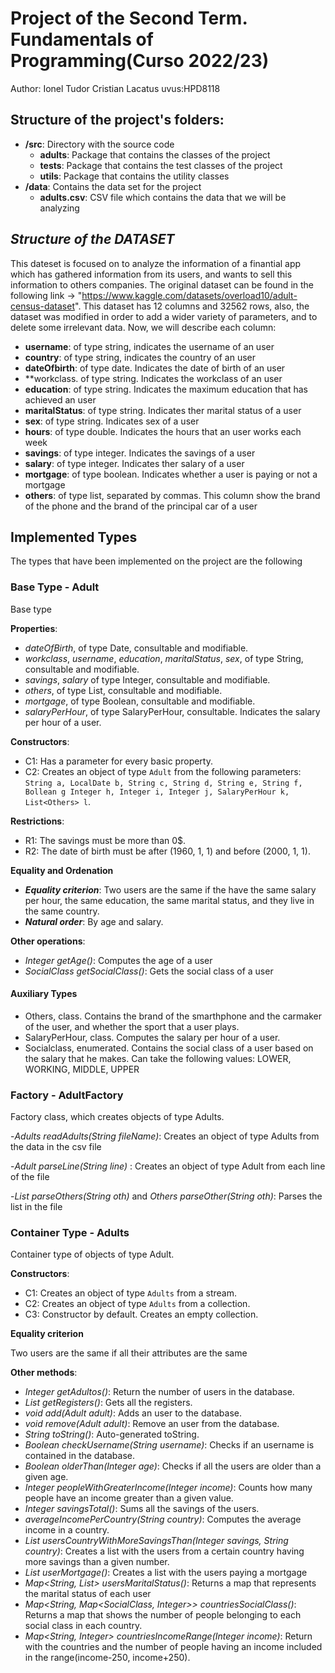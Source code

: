# Project of the Second Term. Fundamentals of Programming(Curso 2022/23)
Author: Ionel Tudor Cristian Lacatus   uvus:HPD8118

## Structure of the project's folders:

* **/src**: Directory with the source code
  * **adults**: Package that contains the classes of the project
  * **tests**: Package that contains the test classes of the project
  * **utils**:  Package that contains the utility classes
* **/data**: Contains the data set for the project
    * **adults.csv**: CSV file which contains the data that we will be analyzing
    
## *Structure of the DATASET*

This dateset is focused on to analyze the information of a finantial app which has gathered information from its users, and wants to sell this information to others companies.
The original dataset can be found in the following link -> "https://www.kaggle.com/datasets/overload10/adult-census-dataset".
This dataset has 12 columns and 32562 rows, also, the dataset was modified in order to add a wider variety of parameters, and to delete some irrelevant data. Now, we will describe each column:

* **username**: of type string, indicates the username of an user
* **country**: of type string, indicates the country of an user
* **dateOfbirth**: of type date. Indicates the date of birth of an user 
* **workclass. of type string. Indicates the workclass of an user
* **education**: of type string. Indicates the maximum education that has achieved an user
* **maritalStatus**: of type string. Indicates ther marital status of a user
* **sex**: of type string. Indicates sex of a user
* **hours**: of type double. Indicates the hours that an user works each week
* **savings**: of type integer. Indicates the savings of a user
* **salary**: of type integer. Indicates ther salary of a user
* **mortgage**: of type boolean. Indicates whether a user is paying or not a mortgage
* **others**: of type list, separated by commas. This column show the brand of the phone and the brand of the principal car of a user

## Implemented Types

The types that have been implemented on the project are the following

### Base Type - Adult
Base type

**Properties**:

- _dateOfBirth_, of type Date, consultable and modifiable.
- _workclass_, _username_, _education_, _maritalStatus_, _sex_, of type String, consultable and modifiable.
- _savings_, _salary_ of type Integer, consultable and modifiable.
- _others_, of type List<Others>, consultable and modifiable.
- _mortgage_, of type Boolean, consultable and modifiable.
- _salaryPerHour_, of type SalaryPerHour, consultable. Indicates the salary per hour of a user.

**Constructors**: 

- C1: Has a parameter for every basic property.
- C2: Creates an object of type ```Adult``` from the following parameters: ```String a, LocalDate b, String c, String d, String e, String f, Bollean g Integer h, Integer i, Integer j, SalaryPerHour k, List<Others> l```.

**Restrictions**:
 
- R1: The savings must be more than 0$.
- R2: The date of birth must be after (1960, 1, 1) and before (2000, 1, 1).

**Equality and Ordenation**

* ***Equality criterion***: Two users are the same if the have the same salary per hour, the same education, the same marital status, and they live in the same country.
* ***Natural order***: By age and salary.

**Other operations**:

- _Integer getAge()_: Computes the age of a user
- _SocialClass getSocialClass()_: Gets the social class of a user

#### Auxiliary Types

- Others, class. Contains the brand of the smarthphone and the carmaker of the user, and whether the sport that a user plays.
- SalaryPerHour, class. Computes the salary per hour of a user.
- Socialclass, enumerated. Contains the social class of a user based on the salary that he makes. Can take the following values: LOWER, WORKING, MIDDLE, UPPER

 
### Factory - AdultFactory
Factory class, which creates objects of type Adults.

-_Adults readAdults(String fileName)_: Creates an object of type Adults from the data in the csv file

-_Adult parseLine(String line)_ : Creates an object of type Adult from each line of the file

-_List<Others> parseOthers(String oth)_ and _Others parseOther(String oth)_: Parses the list in the file

 
### Container Type - Adults
Container type of objects of type Adult.

**Constructors**: 

- C1: Creates an object of type ```Adults``` from a stream.
- C2: Creates an object of type ```Adults``` from a collection.
- C3: Constructor by default. Creates an empty collection.

**Equality criterion**

Two users are the same if all their attributes are the same

**Other methods**:
- _Integer getAdultos()_: Return the number of users in the database.
- _List<Adult> getRegisters()_: Gets all the registers.
- _void add(Adult adult)_: Adds an user to the database.
- _void remove(Adult adult)_: Remove an user from the database.
- _String toString()_: Auto-generated toString.
- _Boolean checkUsername(String username)_: Checks if an username is contained in the database.
- _Boolean olderThan(Integer age)_: Checks if all the users are older than a given age.
- _Integer peopleWithGreaterIncome(Integer income)_: Counts how many people have an income greater than a given value.
- _Integer savingsTotal()_: Sums all the savings of the users.
- _averageIncomePerCountry(String country)_: Computes the average income in a country.
- _List<String> usersCountryWithMoreSavingsThan(Integer savings, String country)_: Creates a list with the users from a certain country having more savings than a given number.
- _List<String> userMortgage()_: Creates a list with the users paying a mortgage
- _Map<String, List<String>> usersMaritalStatus()_: Returns a map that represents the marital status of each user
- _Map<String, Map<SocialClass, Integer>> countriesSocialClass()_:	Returns a map that shows the number of people belonging to each social class in each country.
- _Map<String, Integer> countriesIncomeRange(Integer income)_: Return with the countries and the number of people having an income included in the range(income-250, income+250).
